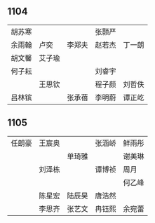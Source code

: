 ## 1104
|     |     |     |     |     |
| --- | --- | --- | --- | --- |
| 胡苏寒 |  |  | 张颢严 |  |
| 余雨翰 | 卢奕 | 李郑夫 | 赵若杰 | 丁一朗 |
| 胡文馨 | 艾子瑜 |  |  |  |
| 何子耘 |  |  | 刘睿宇 |  |
|  | 王思钦 |  | 程子颜 | 刘哲佚 |
| 吕林镔 |  | 张承蓓 | 李明蔚 | 谭正屹 |

## 1105
|     |     |     |     |     |
| --- | --- | --- | --- | --- |
| 任朗豪 | 王宸奥 |  | 张涵峤 | 鲜雨彤 |
|  |  | 单琦雅 |  | 谢美琳 |
|  | 刘泽栋 |  | 谭博祯 | 周月 |
|  |  |  |  | 何乙峰 |
|  | 陈星宏 | 陆辰昊 | 唐浩然 |  |
|  | 李思齐 | 张艺文 | 冉钰熙 | 余宛蕾 |

